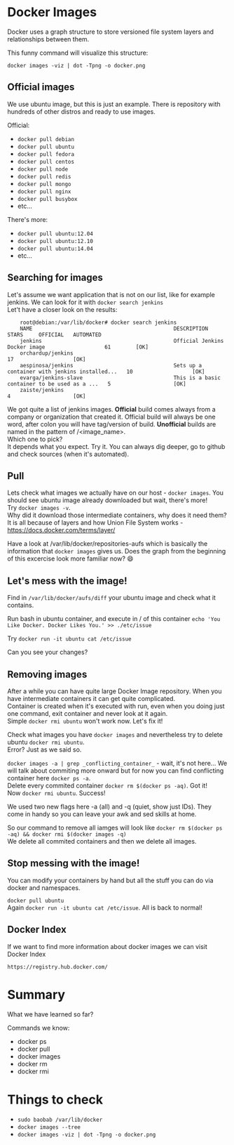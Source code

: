 # Docker Images

Docker uses a graph structure to store versioned file system layers and relationships between them.

This funny command will visualize this structure:
```
docker images -viz | dot -Tpng -o docker.png
```


## Official images
We use ubuntu image, but this is just an example. There is repository with hundreds of other distros and ready to use images.  

Official:  

* `docker pull debian`  
* `docker pull ubuntu`  
* `docker pull fedora`  
* `docker pull centos`  
* `docker pull node`  
* `docker pull redis`  
* `docker pull mongo`  
* `docker pull nginx`  
* `docker pull busybox`  
* etc...

There's more:  

* `docker pull ubuntu:12.04`
* `docker pull ubuntu:12.10`
* `docker pull ubuntu:14.04`
* etc...

## Searching for images

Let's assume we want application that is not on our list, like for example jenkins. We can look for it with `docker search jenkins`  
Let't have a closer look on the results:
```
    root@debian:/var/lib/docker# docker search jenkins  
    NAME                                             DESCRIPTION                                     STARS     OFFICIAL   AUTOMATED  
    jenkins                                          Official Jenkins Docker image                   61        [OK]         
    orchardup/jenkins                                                                                17                   [OK]  
    aespinosa/jenkins                                Sets up a container with jenkins installed...   10                   [OK]  
    evarga/jenkins-slave                             This is a basic container to be used as a ...   5                    [OK]  
    zaiste/jenkins                                                                                   4                    [OK]  
```    
We got quite a list of jenkins images. **Official** build comes always from a company or organization that created it. 
Official build will always be one word, after colon you will have tag/version of build. **Unofficial** builds are named in the pattern of <maintainer>/<image_name>.  
Which one to pick?  
It depends what you expect. Try it. You can always dig deeper, go to github and check sources (when it's automated).  

## Pull

Lets check what images we actually have on our host - `docker images`. You should see ubuntu image already downloaded but wait, there's more!  
Try `docker images -v`.  
Why did it download those intermediate containers, why does it need them?  
It is all because of layers and how Union File System works - https://docs.docker.com/terms/layer/

Have a look at /var/lib/docker/repositories-aufs which is basically the information that `docker images` gives us. Does the graph from the beginning of this excercise look more familiar now? :smile:


## Let's mess with the image!

Find in `/var/lib/docker/aufs/diff` your ubuntu image and check what it contains.  

Run bash in ubuntu container, and execute in / of this container `echo 'You Like Docker. Docker Likes You.' >> ./etc/issue`
  
Try `docker run -it ubuntu cat /etc/issue`  

Can you see your changes?

## Removing images

After a while you can have quite large Docker Image repository. When you have intermediate containers it can get quite complicated.  
Container is created when it's executed with run, even when you doing just one command, exit container and never look at it again.  
Simple `docker rmi ubuntu` won't work now. Let's fix it!  
  
Check what images you have `docker images` and nevertheless try to delete ubuntu `docker rmi ubuntu`.  
Error? Just as we said so.  
  
`docker images -a | grep _conflicting_container_` - wait, it's not here...  We will talk about commiting more onward but for now you can find conflicting container here `docker ps -a`.  
Delete every commited container `docker rm $(docker ps -aq)`. Got it!  
Now `docker rmi ubuntu`. Success!  
  
We used two new flags here -a (all) and -q (quiet, show just IDs). They come in handy so you can leave your awk and sed skills at home.  
  
So our command to remove all iamges will look like `docker rm $(docker ps -aq) && docker rmi $(docker images -q)`  
We delete all commited containers and then we delete all images.
  
## Stop messing with the image!
You can modify your containers by hand but all the stuff you can do via docker and namespaces.

`docker pull ubuntu`  
Again `docker run -it ubuntu cat /etc/issue`. All is back to normal!

## Docker Index
If we want to find more information about docker images we can visit Docker Index
```
https://registry.hub.docker.com/
```


# Summary
What we have learned so far?  

Commands we know:  

* docker ps
* docker pull
* docker images
* docker rm
* docker rmi
  

# Things to check

* `sudo baobab /var/lib/docker`  
* `docker images --tree`
* `docker images -viz | dot -Tpng -o docker.png`
